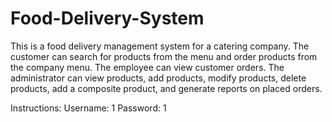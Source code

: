# Food-Delivery-System

This is a food delivery management system for a catering company. 
The customer can search for products from the menu and order products from the company menu. 
The employee can view customer orders. 
The administrator can view products, add products, modify products, delete products, add a composite product, and generate reports on placed orders.

Instructions: Username: 1 Password: 1
